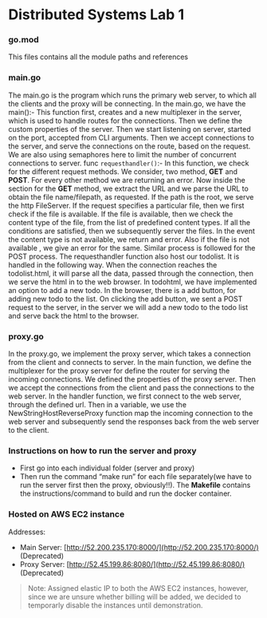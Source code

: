 # Distributed Systems Lab 1

### go.mod

This files contains all the module paths and references

### main.go

The main.go is the program which runs the primary web server, to which all the clients and the proxy will be connecting. In the main.go, we have the
main():- This function first, creates and a new multiplexer in the server, which is used to handle routes for the connections. Then we define the custom properties of the server. Then we start listening on server, started on the port, accepted from CLI arguments. Then we accept connections to the server, and serve the connections on the route, based on the request. We are also using semaphores here to limit the number of concurrent connections to server.
func `requesthandler()`:- In this function, we check for the different request methods. We consider, two method, **GET** and **POST**. For every other method we are returning an error. Now inside the section for the **GET** method, we extract the URL and we parse the URL to obtain the file name/filepath, as requested. If the path is the root, we serve the http FileServer. If the request specifies a particular file, then we first check if the file is available. If the file is available, then we check the content type of the file, from the list of predefined content types. If all the conditions are satisfied, then we subsequently server the files. In the event the content type is not available, we return and error. Also if the file is not available , we give an error for the same. Similar process is followed for the POST process. The requesthandler function also host our todolist. It is handled in the following way. When the connection reaches the todolist.html, it will parse all the data, passed through the connection, then we serve the html in to the web browser. In todohtml, we have implemented an option to add a new todo. In the browser, there is a add button, for adding new todo to the list. On clicking the add button, we sent a POST request to the server, in the server we will add a new todo to the todo list and serve back the html to the browser.

### proxy.go

In the proxy.go, we implement the proxy server, which takes a connection from the client and connects to server. In the main function, we define the multiplexer for the proxy server for define the router for serving the incoming connections. We defined the properties of the proxy server. Then we accept the connections from the client and pass the connections to the web server.
In the handler function, we first connect to the web server, through the defined url. Then in a variable, we use the NewStringHostReverseProxy function map the incoming connection to the web server and subsequently send the responses back from the web server to the client.

### Instructions on how to run the server and proxy

- First go into each individual folder (server and proxy)
- Then run the command “make run” for each file separately(we have to run the server first then the proxy, obviously!!). The **Makefile** contains the instructions/command to build and run the docker container.

### Hosted on AWS EC2 instance

Addresses:

- Main Server: [http://52.200.235.170:8000/](http://52.200.235.170:8000/) (Deprecated)
- Proxy Server: [http://52.45.199.86:8080/](http://52.45.199.86:8080/) (Deprecated)

> Note: Assigned elastic IP to both the AWS EC2 instances, however, since we are unsure whether billing will be added, we decided to temporarly disable the instances until demonstration.
